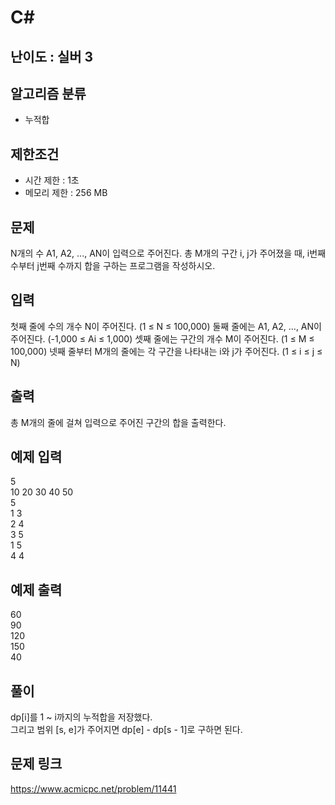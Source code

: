 # C#

## 난이도 : 실버 3

## 알고리즘 분류
  - 누적합

## 제한조건
  - 시간 제한 : 1초
  - 메모리 제한 : 256 MB

## 문제
N개의 수 A1, A2, ..., AN이 입력으로 주어진다. 총 M개의 구간 i, j가 주어졌을 때, i번째 수부터 j번째 수까지 합을 구하는 프로그램을 작성하시오.<br/>

## 입력
첫째 줄에 수의 개수 N이 주어진다. (1 ≤ N ≤ 100,000) 둘째 줄에는 A1, A2, ..., AN이 주어진다. (-1,000 ≤ Ai ≤ 1,000) 셋째 줄에는 구간의 개수 M이 주어진다. (1 ≤ M ≤ 100,000) 넷째 줄부터 M개의 줄에는 각 구간을 나타내는 i와 j가 주어진다. (1 ≤ i ≤ j ≤ N)<br/>

## 출력
총 M개의 줄에 걸쳐 입력으로 주어진 구간의 합을 출력한다.<br/>

## 예제 입력
5<br/>
10 20 30 40 50<br/>
5<br/>
1 3<br/>
2 4<br/>
3 5<br/>
1 5<br/>
4 4<br/>

## 예제 출력
60<br/>
90<br/>
120<br/>
150<br/>
40<br/>

## 풀이
dp[i]를 1 ~ i까지의 누적합을 저장했다.<br/>
그리고 범위 [s, e]가 주어지면 dp[e] - dp[s - 1]로 구하면 된다.<br/>

## 문제 링크
https://www.acmicpc.net/problem/11441